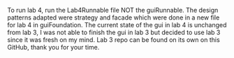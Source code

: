 To run lab 4, run the Lab4Runnable file NOT the guiRunnable. The design patterns adapted were strategy and facade which were done in a new file for lab 4 in guiFoundation. 
The current state of the gui in lab 4 is unchanged from lab 3, I was not able to finish the gui in lab 3 but decided to use lab 3 since it was fresh on my mind.
Lab 3 repo can be found on its own on this GitHub, thank you for your time. 
